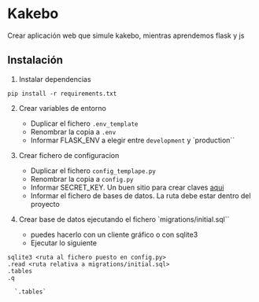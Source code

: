 # Kakebo

Crear aplicación web que simule kakebo, mientras aprendemos flask y js

## Instalación

1. Instalar dependencias
```
pip install -r requirements.txt
```

2. Crear variables de entorno
    - Duplicar el fichero `.env_template`
    - Renombrar la copia a `.env`
    - Informar FLASK_ENV a elegir entre `development` y `production``

3. Crear fichero de configuracion
    - Duplicar el fichero `config_templape.py`
    - Renombrar la copia a `config.py`
    - Informar SECRET_KEY. Un buen sitio para crear claves [aqui](https://randomkeygen.com/) 
    - Informar el fichero de bases de datos. La ruta debe estar dentro del proyecto

4. Crear base de datos ejecutando el fichero `migrations/initial.sql``
    - puedes hacerlo con un cliente gráfico o con sqlite3
    - Ejecutar lo siguiente
```
sqlite3 <ruta al fichero puesto en config.py>
.read <ruta relativa a migrations/initial.sql>
.tables 
.q
```
      `.tables`
